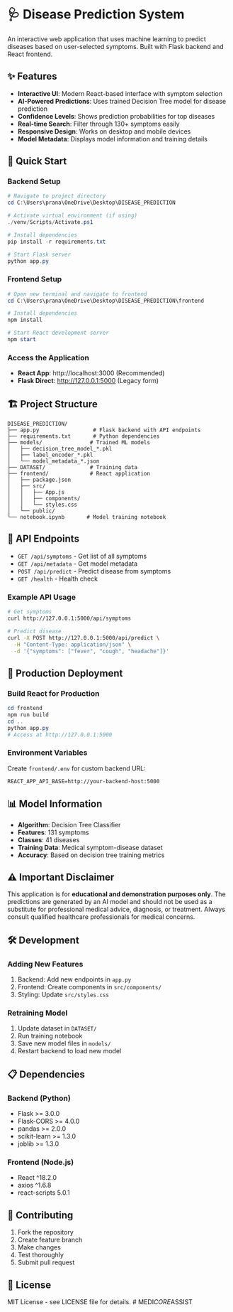 # 🩺 Disease Prediction System

An interactive web application that uses machine learning to predict diseases based on user-selected symptoms. Built with Flask backend and React frontend.

## ✨ Features

- **Interactive UI**: Modern React-based interface with symptom selection
- **AI-Powered Predictions**: Uses trained Decision Tree model for disease prediction  
- **Confidence Levels**: Shows prediction probabilities for top diseases
- **Real-time Search**: Filter through 130+ symptoms easily
- **Responsive Design**: Works on desktop and mobile devices
- **Model Metadata**: Displays model information and training details

## 🚀 Quick Start

### Backend Setup
```powershell
# Navigate to project directory
cd C:\Users\prana\OneDrive\Desktop\DISEASE_PREDICTION

# Activate virtual environment (if using)
./venv/Scripts/Activate.ps1

# Install dependencies
pip install -r requirements.txt

# Start Flask server
python app.py
```

### Frontend Setup
```powershell
# Open new terminal and navigate to frontend
cd C:\Users\prana\OneDrive\Desktop\DISEASE_PREDICTION\frontend

# Install dependencies
npm install

# Start React development server
npm start
```

### Access the Application
- **React App**: http://localhost:3000 (Recommended)
- **Flask Direct**: http://127.0.0.1:5000 (Legacy form)

## 🏗️ Project Structure

```
DISEASE_PREDICTION/
├── app.py                 # Flask backend with API endpoints
├── requirements.txt       # Python dependencies
├── models/               # Trained ML models
│   ├── decision_tree_model_*.pkl
│   ├── label_encoder_*.pkl
│   └── model_metadata_*.json
├── DATASET/              # Training data
├── frontend/             # React application
│   ├── package.json
│   ├── src/
│   │   ├── App.js
│   │   ├── components/
│   │   └── styles.css
│   └── public/
└── notebook.ipynb       # Model training notebook
```

## 🔌 API Endpoints

- `GET /api/symptoms` - Get list of all symptoms
- `GET /api/metadata` - Get model metadata  
- `POST /api/predict` - Predict disease from symptoms
- `GET /health` - Health check

### Example API Usage
```bash
# Get symptoms
curl http://127.0.0.1:5000/api/symptoms

# Predict disease
curl -X POST http://127.0.0.1:5000/api/predict \
  -H "Content-Type: application/json" \
  -d '{"symptoms": ["fever", "cough", "headache"]}'
```

## 🔧 Production Deployment

### Build React for Production
```powershell
cd frontend
npm run build
cd ..
python app.py
# Access at http://127.0.0.1:5000
```

### Environment Variables
Create `frontend/.env` for custom backend URL:
```
REACT_APP_API_BASE=http://your-backend-host:5000
```

## 📊 Model Information

- **Algorithm**: Decision Tree Classifier
- **Features**: 131 symptoms
- **Classes**: 41 diseases
- **Training Data**: Medical symptom-disease dataset
- **Accuracy**: Based on decision tree training metrics

## ⚠️ Important Disclaimer

This application is for **educational and demonstration purposes only**. The predictions are generated by an AI model and should not be used as a substitute for professional medical advice, diagnosis, or treatment. Always consult qualified healthcare professionals for medical concerns.

## 🛠️ Development

### Adding New Features
1. Backend: Add new endpoints in `app.py`
2. Frontend: Create components in `src/components/`
3. Styling: Update `src/styles.css`

### Retraining Model
1. Update dataset in `DATASET/`
2. Run training notebook
3. Save new model files in `models/`
4. Restart backend to load new model

## 📋 Dependencies

### Backend (Python)
- Flask >= 3.0.0
- Flask-CORS >= 4.0.0  
- pandas >= 2.0.0
- scikit-learn >= 1.3.0
- joblib >= 1.3.0

### Frontend (Node.js)
- React ^18.2.0
- axios ^1.6.8
- react-scripts 5.0.1

## 🤝 Contributing

1. Fork the repository
2. Create feature branch
3. Make changes
4. Test thoroughly
5. Submit pull request

## 📄 License

MIT License - see LICENSE file for details.
#   M E D I _ C O R E _ A S S I S T  
 